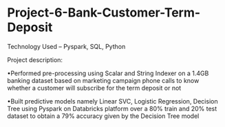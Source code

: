 # Project-6-Bank-Customer-Term-Deposit

Technology Used – Pyspark, SQL, Python

Project description:

•Performed pre-processing using Scalar and String Indexer on a 1.4GB banking dataset based on marketing campaign phone calls to know whether a customer will subscribe for the term deposit or not

•Built predictive models namely Linear SVC, Logistic Regression, Decision Tree using Pyspark on Databricks platform over a 80% train and 20% test dataset to obtain a 79% accuracy given by the Decision Tree model
